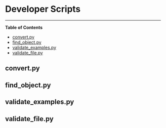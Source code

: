 # Developer Scripts

-----

**Table of Contents**

- [convert.py](#convert_py)
- [find_object.py](#find_object_py)
- [validate_examples.py](#validate_examples_py)
- [validate_file.py](#validate_file_py)

## convert.py


## find_object.py


## validate_examples.py


## validate_file.py